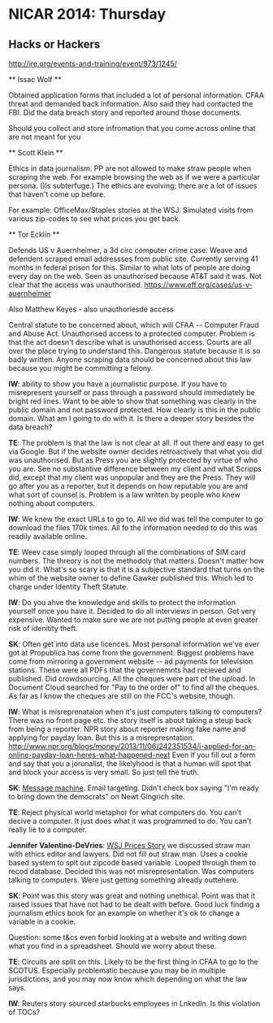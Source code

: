 NICAR 2014: Thursday
====================

## Hacks or Hackers
http://ire.org/events-and-training/event/973/1245/

** Issac Wolf **

Obtained application forms that included a lot of personal information. CFAA threat and demanded back information. Also said they had contacted the FBI. Did the data breach story and reported around those documents.

Should you collect and store infromation that you come across online that are not meant for you


** Scott Klein **

Ethics in data journalism. PP are not allowed to make straw people when scraping the web. For example browsing the web as if we were a particular persona. ()Is subterfuge.) The ethics are evolving; there are a lot of issues that haven't come up before. 

For example: OfficeMax/Staples stories at the WSJ. Simulated visits from various zip-codes to see what prices you get back.

** Tor Ecklin **

Defends US v Auernheimer, a 3d circ computer crime case. Weave and defendent scraped email addressses from public site. Currently serving 41 months in federal prison for this. Similar to what lots of people are doing every day on the web. Seen as unauthorised because AT&T said it was. Not clear that the access was unauthorised.
https://www.eff.org/cases/us-v-auernheimer

Also Matthew Keyes - also unauthoriesde access 

Central statute to be concerned about, which will
CFAA -- Computer Fraud and Abuse Act. Unauthorised access to a protected computer. Problem is that the act doesn't describe what is unauthorised access. Courts are all over the place trying to understand this. Dangerous statute because it is so badly written. Anyone scraping data should be concerned about this law because you might be committing a felony.


**IW**: ability to show you have a journalistic purpose. If you have to misrepresent yourself or pass through a password should immediately be bright red lines. Want to be able to show that something was clearly in the public domain and not password protected. How clearly is this in the public domain. What am I going to do with it. Is there a deeper story besides the data breach?

**TE**: The problem is that the law is not clear at all. If out there and easy to get via Google. But if the website owner decides retroactively that what you did was unauthorised. But as Press you are slightly protected by virtue of who you are. See no substantive difference between my client and what Scripps did, except that my client was unpopular and they are the Press. They will go after you as a reporter, but it depends on how reputable you are and what sort of counsel is. Problem is a law written by people who knew nothing about computers.

**IW**: We knew the exact URLs to go to. All we did was tell the computer to go download the files 170k times. All fo the information needed to do this was readily available online. 

**TE**: Weev case simply looped through all the combinations of SIM card numbers. The threory is not the methodoly that matters. Doesn't matter how you did it. What's so scary is that it is a subjective standard that turns on the whim of the website owner to define 
Gawker published this. Which led to charge under Identity Theft Statute.

**IW**: Do you ahve the knowledge and skills to protect the information yourself once you have it. Decided to do all interviews in person. Got very expensive. Wanted to make sure we are not putting people at even greater risk of idenitity theft. 

**SK**: Often get into data use licences. Most personal information we've ever got at Propublica has come from the government. Biggest problems have come from mirroring a government website -- ad payments for television stations. These were all PDFs that the governemnts had recieved and published. Did crowdsourcing. All the cheques were part of the upload. In Document Cloud searched for "Pay to the order of" to find all the cheques. As far as I know the cheques are still on the FCC's website, though.

**IW**: What is misreprenataion when it's just computers talking to computers? There was no front page etc. the story itself is about taking a steup back from being a reporter. NPR story about reporter making fake name and applying for payday loan. But this is a misrepresntation.
http://www.npr.org/blogs/money/2013/11/06/242351534/i-applied-for-an-online-payday-loan-heres-what-happened-next
Even if you fill out a form and say that you a jorunalist, the likelyhood is that a human will spot that and block your access is very small. So just tell the truth.

**SK**: [Message machine](https://projects.propublica.org/emails/). Email targeting. Didn't check box saying "I'm ready to bring down the democrats" on Newt Gingrich site.

**TE**: Reject physical world metaphor for what computers do. You can't decive a computer. It just does what it was programmed to do. You can't really lie to a computer.

**Jennifer Valentino-DeVries**: [WSJ Prices Story](http://online.wsj.com/news/articles/SB10001424127887323476304578198373572451206?mg=reno64-wsj&url=http%3A%2F%2Fonline.wsj.com%2Farticle%2FSB10001424127887323476304578198373572451206.html) we discussed straw man with ethics editor and lawyers. Did not fill out straw man. Uses a cookie based system to spit out zipcode based variable. Looped through them to recod database. Decided this was not misrepresentation. Was computers talking to computers. Were just getting something already outtehere. 

**SK**: Point was this story was great and nothing unethical. Point was that it raised issues that have not had to be dealt with before. Good luck finding a journalism ethics book for an example on whether it's ok to change a variable in a cookie.

Question: some t&cs even forbid looking at a website and writing down what you find in a spreadsheet. Should we worry about these.

**TE**: Circuits are split on this. Likely to be the first thing in CFAA to go to the SCOTUS. Especially problematic because you may be in multiple jurisdictions, and you may now know which depending on what the law says.

**IW**: Reuters story sourced starbucks employees in LnkedIn. Is this violation of TOCs?
